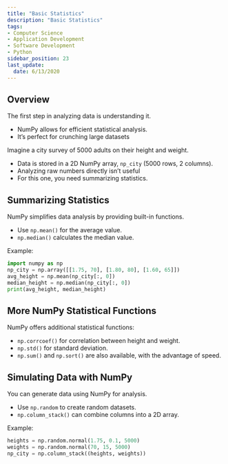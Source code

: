 ```yaml
---
title: "Basic Statistics"
description: "Basic Statistics"
tags:
- Computer Science
- Application Development
- Software Development
- Python
sidebar_position: 23
last_update:
  date: 6/13/2020
---
```



## Overview 

The first step in analyzing data is understanding it.  

- NumPy allows for efficient statistical analysis.  
- It’s perfect for crunching large datasets

Imagine a city survey of 5000 adults on their height and weight.  

- Data is stored in a 2D NumPy array, `np_city` (5000 rows, 2 columns).  
- Analyzing raw numbers directly isn’t useful
- For this one, you need summarizing statistics.  

## Summarizing Statistics  

NumPy simplifies data analysis by providing built-in functions.  

- Use `np.mean()` for the average value.  
- `np.median()` calculates the median value.  

Example:  

```python
import numpy as np  
np_city = np.array([[1.75, 70], [1.80, 80], [1.60, 65]])  
avg_height = np.mean(np_city[:, 0])  
median_height = np.median(np_city[:, 0])  
print(avg_height, median_height)
```

## More NumPy Statistical Functions  

NumPy offers additional statistical functions:  

- `np.corrcoef()` for correlation between height and weight.  
- `np.std()` for standard deviation.  
- `np.sum()` and `np.sort()` are also available, with the advantage of speed.  

## Simulating Data with NumPy 

You can generate data using NumPy for analysis.  

- Use `np.random` to create random datasets.  
- `np.column_stack()` can combine columns into a 2D array.  

Example:  

```python
heights = np.random.normal(1.75, 0.1, 5000)  
weights = np.random.normal(70, 15, 5000)  
np_city = np.column_stack((heights, weights))  
```  
